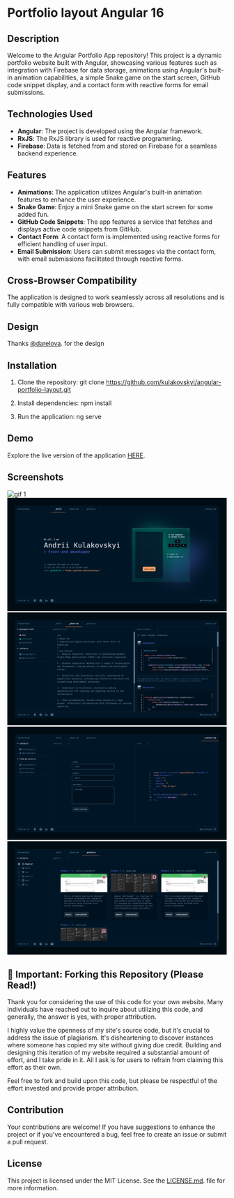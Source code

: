 # Portfolio layout Angular 16


## Description

Welcome to the Angular Portfolio App repository! This project is a dynamic portfolio website built with Angular, showcasing various features such as integration with Firebase for data storage, animations using Angular's built-in animation capabilities, a simple Snake game on the start screen, GitHub code snippet display, and a contact form with reactive forms for email submissions.

## Technologies Used
- **Angular**: The project is developed using the Angular framework.
- **RxJS**: The RxJS library is used for reactive programming.
- **Firebase**: Data is fetched from and stored on Firebase for a seamless backend experience.

## Features
- **Animations**: The application utilizes Angular's built-in animation features to enhance the user experience.
- **Snake Game**: Enjoy a mini Snake game on the start screen for some added fun.
- **GitHub Code Snippets**: The app features a service that fetches and displays active code snippets from GitHub.
- **Contact Form**: A contact form is implemented using reactive forms for efficient handling of user input.
- **Email Submission**: Users can submit messages via the contact form, with email submissions facilitated through reactive forms.

## Cross-Browser Compatibility
The application is designed to work seamlessly across all resolutions and is fully compatible with various web browsers.

## Design 

Thanks [@darelova](https://www.behance.net/darelova). for the design

## Installation

1. Clone the repository:
   git clone https://github.com/kulakovskyi/angular-portfolio-layout.git

2. Install dependencies:
   npm install

3. Run the application:
   ng serve

## Demo

Explore the live version of the application [HERE](https://portfolio-angular-layout.web.app/).

## Screenshots

![gif 1](./images/gif.gif)
![Screenshot 1](./images/screenshot1.png)
![Screenshot 2](./images/screenshot2.png)
![Screenshot 3](./images/screenshot3.png)
![Screenshot 4](./images/screenshot4.png)

## 🚨 Important: Forking this Repository (Please Read!)

Thank you for considering the use of this code for your own website. Many individuals have reached out to inquire about utilizing this code, and generally, the answer is yes, with proper attribution.

I highly value the openness of my site's source code, but it's crucial to address the issue of plagiarism. It's disheartening to discover instances where someone has copied my site without giving due credit. Building and designing this iteration of my website required a substantial amount of effort, and I take pride in it. All I ask is for users to refrain from claiming this effort as their own.

Feel free to fork and build upon this code, but please be respectful of the effort invested and provide proper attribution.

## Contribution

Your contributions are welcome! If you have suggestions to enhance the project or if you've encountered a bug, feel free to create an issue or submit a pull request.

## License 

This project is licensed under the MIT License. See the [LICENSE.md](LICENSE.md). file for more information.
